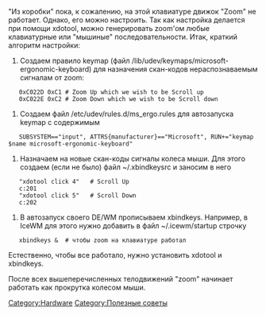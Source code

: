 "Из коробки" пока, к сожалению, на этой клавиатуре движок "Zoom" не
работает. Однако, его можно настроить. Так как настройка делается
при помощи xdotool, можно генерировать zoom'ом любые клавиатурные или
"мышиные" последовательности. Итак, краткий алгоритм настройки:

1.  Создаем правило keymap (файл
    /lib/udev/keymaps/microsoft-ergonomic-keyboard) для назначения
    скан-кодов нераспознаваемым сигналам от zoom:

`   0xC022D 0xC1 # Zoom Up which we wish to be Scroll up`  
`   0xC022E 0xC2 # Zoom Down which we wish to be Scroll down`

1.  Создаем файл /etc/udev/rules.d/ms\_ergo.rules для автозапуска keymap
    с содержимым

`   SUBSYSTEM=="input", ATTRS{manufacturer}=="Microsoft", RUN+="keymap $name microsoft-ergonomic-keyboard"`

1.  Назначаем на новые скан-коды сигналы колеса мыши. Для этого создаем
    (если не было) файл \~/.xbindkeysrc и заносим в него

`   "xdotool click 4"   # Scroll Up`  
`   c:201`  
`   "xdotool click 5"   # Scroll Down`  
`   c:202`

1.  В автозапуск своего DE/WM прописываем xbindkeys. Например, в IceWM
    для этого нужно добавить в файл \~/.icewm/startup строчку

`   xbindkeys &  # чтобы zoom на клавиатуре работал`

Естественно, чтобы все работало, нужно установить xdotool и xbindkeys.

После всех вышеперечисленных телодвижений "zoom" начинает работать как
прокрутка колесом мыши.

[Category:Hardware](Category:Hardware "wikilink") [Category:Полезные
советы](Category:Полезные_советы "wikilink")
